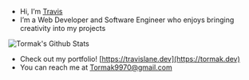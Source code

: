 - Hi, I’m [Travis](https://travislane.dev)
- I’m a Web Developer and Software Engineer who enjoys bringing creativity into my projects

![Tormak's Github Stats](https://github-readme-stats.vercel.app/api?username=tormak9970&include_all_commits=true&count_private=false&show_icons=true&line_height=20&title_color=82b74b&icon_color=82b74b&text_color=9f9f9f&bg_color=0,000000,0d4007&hide_border=true)

- Check out my portfolio! [https://travislane.dev](https://tormak.dev)
- You can reach me at Tormak9970@gmail.com

<!---
Tormak9970/Tormak9970 is a ✨ special ✨ repository because its `README.md` (this file) appears on your GitHub profile.
You can click the Preview link to take a look at your changes.
--->
